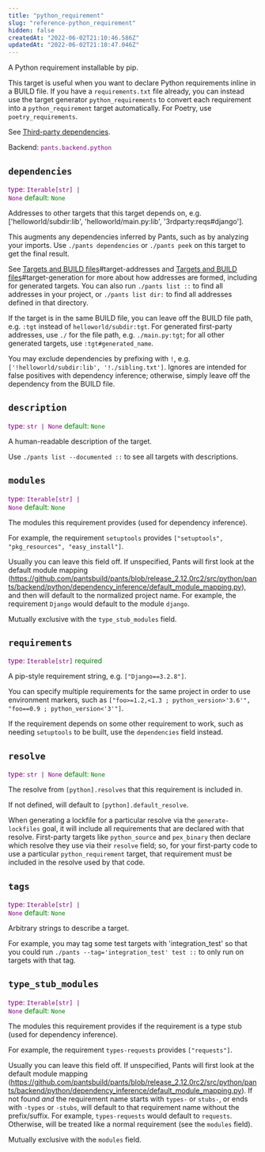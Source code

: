```yaml
---
title: "python_requirement"
slug: "reference-python_requirement"
hidden: false
createdAt: "2022-06-02T21:10:46.586Z"
updatedAt: "2022-06-02T21:10:47.046Z"
---
```

A Python requirement installable by pip.

This target is useful when you want to declare Python requirements inline in a BUILD file. If you have a `requirements.txt` file already, you can instead use the target generator `python_requirements` to convert each requirement into a `python_requirement` target automatically. For Poetry, use `poetry_requirements`.

See [Third-party dependencies](doc:python-third-party-dependencies).

Backend: <span style="color: purple"><code>pants.backend.python</code></span>

## <code>dependencies</code>

<span style="color: purple">type: <code>Iterable[str] | None</code></span>
<span style="color: green">default: <code>None</code></span>

Addresses to other targets that this target depends on, e.g. ['helloworld/subdir:lib', 'helloworld/main.py:lib', '3rdparty:reqs#django'].

This augments any dependencies inferred by Pants, such as by analyzing your imports. Use `./pants dependencies` or `./pants peek` on this target to get the final result.

See [Targets and BUILD files](doc:targets)#target-addresses and [Targets and BUILD files](doc:targets)#target-generation for more about how addresses are formed, including for generated targets. You can also run `./pants list ::` to find all addresses in your project, or `./pants list dir:` to find all addresses defined in that directory.

If the target is in the same BUILD file, you can leave off the BUILD file path, e.g. `:tgt` instead of `helloworld/subdir:tgt`. For generated first-party addresses, use `./` for the file path, e.g. `./main.py:tgt`; for all other generated targets, use `:tgt#generated_name`.

You may exclude dependencies by prefixing with `!`, e.g. `['!helloworld/subdir:lib', '!./sibling.txt']`. Ignores are intended for false positives with dependency inference; otherwise, simply leave off the dependency from the BUILD file.

## <code>description</code>

<span style="color: purple">type: <code>str | None</code></span>
<span style="color: green">default: <code>None</code></span>

A human-readable description of the target.

Use `./pants list --documented ::` to see all targets with descriptions.

## <code>modules</code>

<span style="color: purple">type: <code>Iterable[str] | None</code></span>
<span style="color: green">default: <code>None</code></span>

The modules this requirement provides (used for dependency inference).

For example, the requirement `setuptools` provides `["setuptools", "pkg_resources", "easy_install"]`.

Usually you can leave this field off. If unspecified, Pants will first look at the default module mapping (https://github.com/pantsbuild/pants/blob/release_2.12.0rc2/src/python/pants/backend/python/dependency_inference/default_module_mapping.py), and then will default to the normalized project name. For example, the requirement `Django` would default to the module `django`.

Mutually exclusive with the `type_stub_modules` field.

## <code>requirements</code>

<span style="color: purple">type: <code>Iterable[str]</code></span>
<span style="color: green">required</span>

A pip-style requirement string, e.g. `["Django==3.2.8"]`.

You can specify multiple requirements for the same project in order to use environment markers, such as `["foo>=1.2,<1.3 ; python_version>'3.6'", "foo==0.9 ; python_version<'3'"]`.

If the requirement depends on some other requirement to work, such as needing `setuptools` to be built, use the `dependencies` field instead.

## <code>resolve</code>

<span style="color: purple">type: <code>str | None</code></span>
<span style="color: green">default: <code>None</code></span>

The resolve from `[python].resolves` that this requirement is included in.

If not defined, will default to `[python].default_resolve`.

When generating a lockfile for a particular resolve via the `generate-lockfiles` goal, it will include all requirements that are declared with that resolve. First-party targets like `python_source` and `pex_binary` then declare which resolve they use via their `resolve` field; so, for your first-party code to use a particular `python_requirement` target, that requirement must be included in the resolve used by that code.

## <code>tags</code>

<span style="color: purple">type: <code>Iterable[str] | None</code></span>
<span style="color: green">default: <code>None</code></span>

Arbitrary strings to describe a target.

For example, you may tag some test targets with 'integration_test' so that you could run `./pants --tag='integration_test' test ::` to only run on targets with that tag.

## <code>type_stub_modules</code>

<span style="color: purple">type: <code>Iterable[str] | None</code></span>
<span style="color: green">default: <code>None</code></span>

The modules this requirement provides if the requirement is a type stub (used for dependency inference).

For example, the requirement `types-requests` provides `["requests"]`.

Usually you can leave this field off. If unspecified, Pants will first look at the default module mapping (https://github.com/pantsbuild/pants/blob/release_2.12.0rc2/src/python/pants/backend/python/dependency_inference/default_module_mapping.py). If not found _and_ the requirement name starts with `types-` or `stubs-`, or ends with `-types` or `-stubs`, will default to that requirement name without the prefix/suffix. For example, `types-requests` would default to `requests`. Otherwise, will be treated like a normal requirement (see the `modules` field).

Mutually exclusive with the `modules` field.